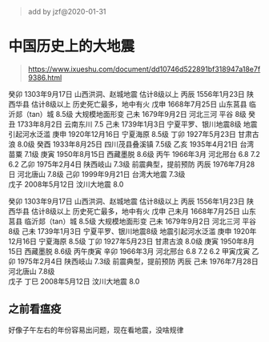 >add by jzf@2020-01-31

# 中国历史上的大地震
>https://www.ixueshu.com/document/dd10746d522891bf318947a18e7f9386.html
>
癸卯 1303年9月17日 山西洪洞、赵城地震 估计8级以上
丙辰 1556年1月23日 陕西华县 估计8级以上 历史死亡最多，地中有火
戊申 1668年7月25日 山东莒县 临沂郯（tan）城 8.5级 大规模地面形变
己未 1679年9月2日  河北三河 平谷 8级
癸丑 1733年8月2日  云南东川 7.5
己未 1739年1月3日 宁夏平罗、银川地震8级 地震引起河水泛滥
庚申 1920年12月16日 宁夏海原 8.5级 
丁卯 1927年5月23日 甘肃古浪 8.0级
癸酉 1933年8月25日 四川茂县叠溪镇 7.5级
乙亥 1935年4月21日 台湾苗粟 7.1级 
庚寅 1950年8月15日 西藏墨脱 8.6级
丙午 1966年3月 河北邢台 6.8 7.2 6.2
乙卯 1975年2月4日 陕西岐山  7.3级 前震典型，提前预防
丙辰 1976年7月28日 河北唐山 7.8级 
己卯 1999年9月21日 台湾大地震 7.3级  
戊子 2008年5月12日 汶川大地震 8.0

癸卯 1303年9月17日 山西洪洞、赵城地震 估计8级以上
丙辰 1556年1月23日 陕西华县 估计8级以上 历史死亡最多，地中有火
戊申 己未月 1668年7月25日 山东莒县 临沂郯（tan）城 8.5级 大规模地面形变
己未 1679年9月2日  河北三河 平谷 8级
己未 1739年1月3日 宁夏平罗、银川地震8级 地震引起河水泛滥
庚申 1920年12月16日 宁夏海原 8.5级 
丁卯 1927年5月23日 甘肃古浪 8.0级
庚寅 1950年8月15日 西藏墨脱 8.6级
丙午庚寅 辛卯 1966年3月 河北邢台 6.8 7.2 6.2
甲寅戊寅 乙卯 1975年2月4日 陕西岐山  7.3级 前震典型，提前预防
丙辰 己未 1976年7月28日 河北唐山 7.8级  
戊子 丁巳 2008年5月12日 汶川大地震 8.0

##  之前看瘟疫

好像子午左右的年份容易出问题，现在看地震，没啥规律
